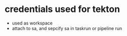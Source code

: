 # credentials used for tekton

- used as workspace
- attach to sa, and sepcify sa in taskrun or pipeline run
